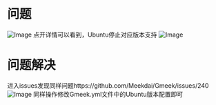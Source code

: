 # 问题

![Image](https://github.com/user-attachments/assets/47726771-369f-4716-9991-d065cd997ad4)
点开详情可以看到，Ubuntu停止对应版本支持
![Image](https://github.com/user-attachments/assets/33079bde-a7e3-41b0-80b3-2abec63be114)
# 问题解决
进入issues发现同样问题https://github.com/Meekdai/Gmeek/issues/240
![Image](https://github.com/user-attachments/assets/89ec0fc5-ed2d-41d9-af59-60025026abd4)
同样操作修改Gmeek.yml文件中的Ubuntu版本配置即可
